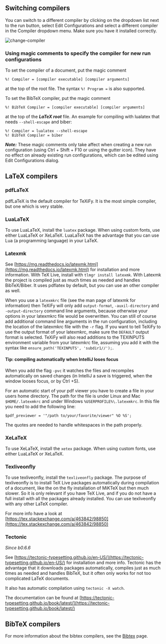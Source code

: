 ## Switching compilers

You can switch to a different compiler by clicking on the dropdown list next to the run button, select Edit Configurations and select a different compiler in the Compiler dropdown menu.
Make sure you have it installed correctly.

![change-compiler](change-compiler.gif)

### Using magic comments to specify the compiler for new run configurations
To set the compiler of a document, put the magic comment

```
%! Compiler = [compiler executable] [compiler arguments]
```

at the top of the root file.
The syntax `%! Program =` is also supported.

To set the BibTeX compiler, put the magic comment

```
%! BibTeX Compiler = [compiler executable] [compiler arguments]
```

at the top of the ***LaTeX root*** file.
An example for compiling with lualatex that needs `--shell-escape` and biber:

```
%! Compiler = lualatex --shell-escape
%! BibTeX Compiler = biber
```

***Note:*** These magic comments only take affect when creating a new run configuration (using <shortcut>Ctrl</shortcut> + <shortcut>Shift</shortcut> + <shortcut>F10</shortcut> or using the gutter icon).
They have no effect on already existing run configurations, which can be edited using Edit Configurations dialog.

## LaTeX compilers

### pdfLaTeX

pdfLaTeX is the default compiler for TeXiFy. It is the most simple compiler, but one which is very stable.

### LuaLaTeX

To use LuaLaTeX, install the `luatex` package.
When using custom fonts, use either LuaLaTeX or XeLaTeX.
LuaLaTeX has the advantage that you can use Lua (a programming language) in your LaTeX.

### Latexmk

See [https://mg.readthedocs.io/latexmk.html](https://mg.readthedocs.io/latexmk.html) for installation and more information.
With TeX Live, install with `tlmgr install latexmk`.
With Latexmk the project is compiled just as much times as needed and handles BibTeX/Biber.
It uses pdflatex by default, but you can use an other compiler as well.

When you use a `latexmkrc` file (see the man page of latexmk for information) then TeXiFy will only add `output-format`, `-auxil-directory` and `-output-directory` command line arguments, because otherwise your options in your latexmkrc file would be overwritten.
You can still of course add additional command line arguments in the run configuration, including the location of the latexmkrc file with the `-r` flag.
If you want to tell TeXiFy to use the output format of your latexmkrc, make sure the `DEFAULT` output format is selected.
TeXiFy will also read additions to the TEXINPUTS environment variable from your latexmkrc file, assuming you add it with the syntax like `ensure_path('TEXINPUTS', 'subdir1//');`.

#### Tip: compiling automatically when IntelliJ loses focus
When you add the flag `-pvc` it watches the files and recompiles automatically on saved changes (in IntelliJ a save is
triggered, when the window looses focus, or by <shortcut>Ctrl +S</shortcut>).

For an automatic start of your pdf viewer you have to create a file in your users home directory.
The path for the file is under Linux and Mac `$HOME/.latexmkrc` and under Windows `%USERPROFILE%\.latexmkrc`.
In this file you need to add the following line:

```
$pdf_previewer = '"/path to/your/favorite/viewer" %O %S';
```

The quotes are needed to handle whitespaces in the path properly.

### XeLaTeX

To use XeLaTeX, install the `xetex` package.
When using custom fonts, use either LuaLaTeX or XeLaTeX.

### Texliveonfly

To use texliveonfly, install the `texliveonfly` package.
The purpose of texliveonfly is to install TeX Live packages automatically during compilation of a document, like the on the fly installation of MiKTeX but then much slower.
So it is only relevant if you have TeX Live, and if you do not have a full install with all the packages already installed.
You can use texliveonfly with any other LaTeX compiler.

For more info have a look at [https://tex.stackexchange.com/a/463842/98850](https://tex.stackexchange.com/a/463842/98850)

### Tectonic
_Since b0.6.6_

See [https://tectonic-typesetting.github.io/en-US/](https://tectonic-typesetting.github.io/en-US/) for installation and more info.
Tectonic has the advantage that it downloads packages automatically, compiles just as much times as needed and handles BibTeX, but it often only works for not too complicated LaTeX documents.

It also has automatic compilation using `tectonic -X watch`.

The documentation can be found at [https://tectonic-typesetting.github.io/book/latest/](https://tectonic-typesetting.github.io/book/latest/)

## BibTeX compilers

For more information about the bibtex compilers, see the [Bibtex](bibtex) page.
